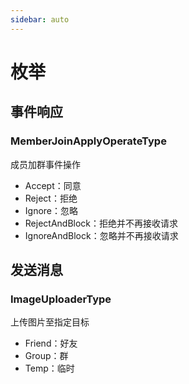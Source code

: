 ```yaml
---
sidebar: auto
---
```


# 枚举

## 事件响应

### MemberJoinApplyOperateType

成员加群事件操作

+ Accept：同意
+ Reject：拒绝
+ Ignore：忽略
+ RejectAndBlock：拒绝并不再接收请求
+ IgnoreAndBlock：忽略并不再接收请求

## 发送消息

### ImageUploaderType

上传图片至指定目标

+ Friend：好友
+ Group：群
+ Temp：临时